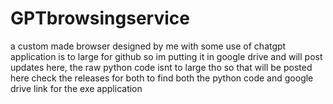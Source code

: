 # GPTbrowsingservice
a custom made browser designed by me with some use of chatgpt
application is to large for github so im putting it in google drive and will post updates here, the raw python code isnt to large tho so that will be posted here
check the releases for both to find both the python code and google drive link for the exe application
